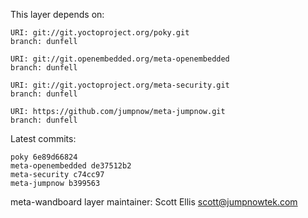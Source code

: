 This layer depends on:

    URI: git://git.yoctoproject.org/poky.git
    branch: dunfell

    URI: git://git.openembedded.org/meta-openembedded
    branch: dunfell

    URI: git://git.yoctoproject.org/meta-security.git
    branch: dunfell

    URI: https://github.com/jumpnow/meta-jumpnow.git
    branch: dunfell

Latest commits:

    poky 6e89d66824
    meta-openembedded de37512b2
    meta-security c74cc97
    meta-jumpnow b399563

meta-wandboard layer maintainer: Scott Ellis <scott@jumpnowtek.com>
